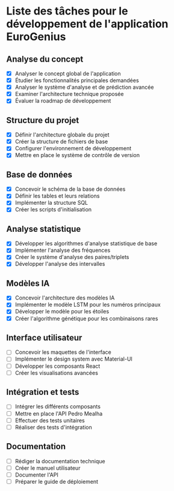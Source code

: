 # Liste des tâches pour le développement de l'application EuroGenius

## Analyse du concept
- [x] Analyser le concept global de l'application
- [x] Étudier les fonctionnalités principales demandées
- [x] Analyser le système d'analyse et de prédiction avancée
- [x] Examiner l'architecture technique proposée
- [x] Évaluer la roadmap de développement

## Structure du projet
- [x] Définir l'architecture globale du projet
- [x] Créer la structure de fichiers de base
- [x] Configurer l'environnement de développement
- [x] Mettre en place le système de contrôle de version

## Base de données
- [x] Concevoir le schéma de la base de données
- [x] Définir les tables et leurs relations
- [x] Implémenter la structure SQL
- [x] Créer les scripts d'initialisation

## Analyse statistique
- [x] Développer les algorithmes d'analyse statistique de base
- [x] Implémenter l'analyse des fréquences
- [x] Créer le système d'analyse des paires/triplets
- [x] Développer l'analyse des intervalles

## Modèles IA
- [x] Concevoir l'architecture des modèles IA
- [x] Implémenter le modèle LSTM pour les numéros principaux
- [x] Développer le modèle pour les étoiles
- [x] Créer l'algorithme génétique pour les combinaisons rares

## Interface utilisateur
- [ ] Concevoir les maquettes de l'interface
- [ ] Implémenter le design system avec Material-UI
- [ ] Développer les composants React
- [ ] Créer les visualisations avancées

## Intégration et tests
- [ ] Intégrer les différents composants
- [ ] Mettre en place l'API Pedro Mealha
- [ ] Effectuer des tests unitaires
- [ ] Réaliser des tests d'intégration

## Documentation
- [ ] Rédiger la documentation technique
- [ ] Créer le manuel utilisateur
- [ ] Documenter l'API
- [ ] Préparer le guide de déploiement
